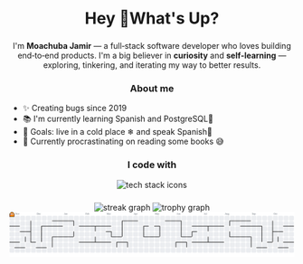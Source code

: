 <h1 align="center">Hey 👋What's Up?</h1>

###

<p align="center">
  I'm <b>Moachuba Jamir</b> — a full‑stack software developer who loves building end‑to‑end products. I'm a big believer in <b>curiosity</b> and <b>self‑learning</b> — exploring, tinkering, and iterating my way to better results.
</p>

<h3 align="center">About me</h3>
<ul>
  <li>✨ Creating bugs since 2019</li>
  <li>📚 I'm currently learning Spanish and PostgreSQL🐳</li>
  <li>🎯 Goals: live in a cold place ❄ and speak Spanish🚀</li>
  <li>📖 Currently procrastinating on reading some books 😅</li>
  
</ul>

###

<h3 align="center">I code with</h3>

<div align="center">
  <img src="https://skillicons.dev/icons?i=react,ts,next,tailwind,bootstrap,nodejs,express,mongodb,postgres,docker,git,aws,vercel,netlify" height="36" alt="tech stack icons" />
</div>

###

<div align="center">
<img src="https://streak-stats.demolab.com?user=Moachuba-Jamir&locale=en&mode=daily&theme=dracula&hide_border=false&border_radius=5&order=3" height="150" alt="streak graph"  />
<img src="https://github-profile-trophy.vercel.app?username=Moachuba-Jamir&theme=dracula&column=-1&row=1&margin-w=8&margin-h=8&no-bg=false&no-frame=false&order=4" height="150" alt="trophy graph"  />
</div>

<!-- verbose text list removed per request -->

<picture>
<source media="(prefers-color-scheme: dark)" srcset="https://raw.githubusercontent.com/Moachuba-Jamir/Moachuba-Jamir/output/pacman-contribution-graph-dark.svg">
<source media="(prefers-color-scheme: light)" srcset="https://raw.githubusercontent.com/Moachuba-Jamir/Moachuba-Jamir/output/pacman-contribution-graph.svg">
<img alt="pacman contribution graph" src="https://raw.githubusercontent.com/Moachuba-Jamir/Moachuba-Jamir/output/pacman-contribution-graph.svg">
</picture>

###
